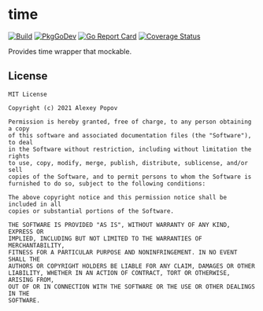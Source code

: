 # time

[![Build](https://github.com/alexeyco/time/actions/workflows/test.yml/badge.svg)](https://github.com/alexeyco/time/actions/workflows/test.yml)
[![PkgGoDev](https://pkg.go.dev/badge/github.com/alexeyco/time)](https://pkg.go.dev/github.com/alexeyco/time)
[![Go Report Card](https://goreportcard.com/badge/github.com/alexeyco/time)](https://goreportcard.com/report/github.com/alexeyco/time)
[![Coverage Status](https://coveralls.io/repos/github/alexeyco/time/badge.svg?branch=main)](https://coveralls.io/github/alexeyco/time?branch=main)

Provides time wrapper that mockable.

## License

```
MIT License

Copyright (c) 2021 Alexey Popov

Permission is hereby granted, free of charge, to any person obtaining a copy
of this software and associated documentation files (the "Software"), to deal
in the Software without restriction, including without limitation the rights
to use, copy, modify, merge, publish, distribute, sublicense, and/or sell
copies of the Software, and to permit persons to whom the Software is
furnished to do so, subject to the following conditions:

The above copyright notice and this permission notice shall be included in all
copies or substantial portions of the Software.

THE SOFTWARE IS PROVIDED "AS IS", WITHOUT WARRANTY OF ANY KIND, EXPRESS OR
IMPLIED, INCLUDING BUT NOT LIMITED TO THE WARRANTIES OF MERCHANTABILITY,
FITNESS FOR A PARTICULAR PURPOSE AND NONINFRINGEMENT. IN NO EVENT SHALL THE
AUTHORS OR COPYRIGHT HOLDERS BE LIABLE FOR ANY CLAIM, DAMAGES OR OTHER
LIABILITY, WHETHER IN AN ACTION OF CONTRACT, TORT OR OTHERWISE, ARISING FROM,
OUT OF OR IN CONNECTION WITH THE SOFTWARE OR THE USE OR OTHER DEALINGS IN THE
SOFTWARE.
```
